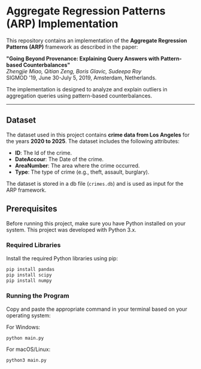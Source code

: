 # Aggregate Regression Patterns (ARP) Implementation

This repository contains an implementation of the **Aggregate Regression Patterns (ARP)** framework as described in the paper:

**"Going Beyond Provenance: Explaining Query Answers with Pattern-based Counterbalances"**  
*Zhengjie Miao, Qitian Zeng, Boris Glavic, Sudeepa Roy*  
SIGMOD '19, June 30-July 5, 2019, Amsterdam, Netherlands.

The implementation is designed to analyze and explain outliers in aggregation queries using pattern-based counterbalances.

---

## Dataset

The dataset used in this project contains **crime data from Los Angeles** for the years **2020 to 2025**. The dataset includes the following attributes:

- **ID**: The Id of the crime.
- **DateAccour**: The Date of the crime.
- **AreaNumber**: The area where the crime occurred.
- **Type**: The type of crime (e.g., theft, assault, burglary).

The dataset is stored in a db file (`crimes.db`) and is used as input for the ARP framework.

## Prerequisites

Before running this project, make sure you have Python installed on your system. This project was developed with Python 3.x.

### Required Libraries

Install the required Python libraries using pip:

```bash
pip install pandas
pip install scipy
pip install numpy
```

### Running the Program

Copy and paste the appropriate command in your terminal based on your operating system:

For Windows:
```
python main.py
```

For macOS/Linux:
```
python3 main.py
```
